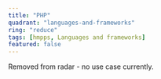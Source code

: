 ```yaml
---
title: "PHP"
quadrant: "languages-and-frameworks"
ring: "reduce"
tags: [hmpps, Languages and frameworks]
featured: false
---
```

Removed from radar -  no use case currently. 
